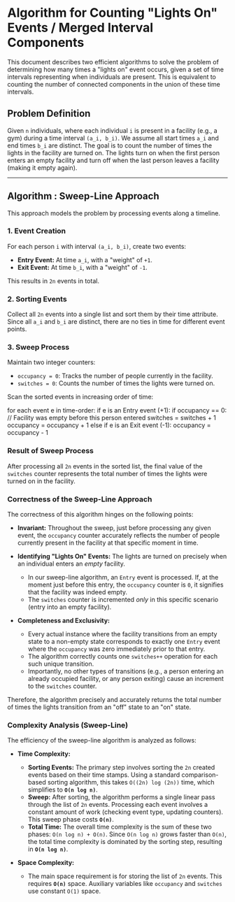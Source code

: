 # Algorithm for Counting "Lights On" Events / Merged Interval Components

This document describes two efficient algorithms to solve the problem of determining how many times a "lights on" event occurs, given a set of time intervals representing when individuals are present. This is equivalent to counting the number of connected components in the union of these time intervals.

## Problem Definition

Given `n` individuals, where each individual `i` is present in a facility (e.g., a gym) during a time interval `(a_i, b_i)`. We assume all start times `a_i` and end times `b_i` are distinct. The goal is to count the number of times the lights in the facility are turned on. The lights turn on when the first person enters an empty facility and turn off when the last person leaves a facility (making it empty again).

---

## Algorithm : Sweep-Line Approach

This approach models the problem by processing events along a timeline.

### 1. Event Creation
For each person `i` with interval `(a_i, b_i)`, create two events:
*   **Entry Event:** At time `a_i`, with a "weight" of `+1`.
*   **Exit Event:** At time `b_i`, with a "weight" of `-1`.

This results in `2n` events in total.

### 2. Sorting Events
Collect all `2n` events into a single list and sort them by their time attribute. Since all `a_i` and `b_i` are distinct, there are no ties in time for different event points.

### 3. Sweep Process
Maintain two integer counters:
*   `occupancy = 0`: Tracks the number of people currently in the facility.
*   `switches = 0`: Counts the number of times the lights were turned on.

Scan the sorted events in increasing order of time:


for each event e in time-order:
  if e is an Entry event (+1):
    if occupancy == 0:  // Facility was empty before this person entered
      switches = switches + 1
    occupancy = occupancy + 1
  else if e is an Exit event (-1):
    occupancy = occupancy - 1
 


### Result of Sweep Process

After processing all `2n` events in the sorted list, the final value of the `switches` counter represents the total number of times the lights were turned on in the facility.

### Correctness of the Sweep-Line Approach

The correctness of this algorithm hinges on the following points:

*   **Invariant:** Throughout the sweep, just before processing any given event, the `occupancy` counter accurately reflects the number of people currently present in the facility at that specific moment in time.

*   **Identifying "Lights On" Events:** The lights are turned on precisely when an individual enters an *empty* facility.
    *   In our sweep-line algorithm, an `Entry` event is processed. If, at the moment just before this entry, the `occupancy` counter is `0`, it signifies that the facility was indeed empty.
    *   The `switches` counter is incremented *only* in this specific scenario (entry into an empty facility).

*   **Completeness and Exclusivity:**
    *   Every actual instance where the facility transitions from an empty state to a non-empty state corresponds to exactly one `Entry` event where the `occupancy` was zero immediately prior to that entry.
    *   The algorithm correctly counts one `switches++` operation for each such unique transition.
    *   Importantly, no other types of transitions (e.g., a person entering an already occupied facility, or any person exiting) cause an increment to the `switches` counter.

Therefore, the algorithm precisely and accurately returns the total number of times the lights transition from an "off" state to an "on" state.

### Complexity Analysis (Sweep-Line)

The efficiency of the sweep-line algorithm is analyzed as follows:

*   **Time Complexity:**
    *   **Sorting Events:** The primary step involves sorting the `2n` created events based on their time stamps. Using a standard comparison-based sorting algorithm, this takes `O((2n) log (2n))` time, which simplifies to **`O(n log n)`**.
    *   **Sweep:** After sorting, the algorithm performs a single linear pass through the list of `2n` events. Processing each event involves a constant amount of work (checking event type, updating counters). This sweep phase costs **`O(n)`**.
    *   **Total Time:** The overall time complexity is the sum of these two phases: `O(n log n) + O(n)`. Since `O(n log n)` grows faster than `O(n)`, the total time complexity is dominated by the sorting step, resulting in **`O(n log n)`**.

*   **Space Complexity:**
    *   The main space requirement is for storing the list of `2n` events. This requires **`O(n)`** space. Auxiliary variables like `occupancy` and `switches` use constant `O(1)` space.

